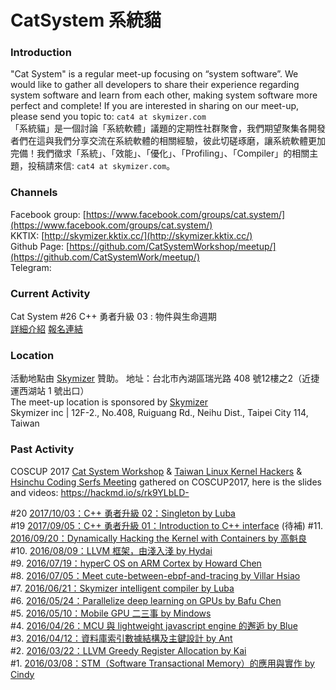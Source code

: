 # CatSystem 系統貓

### Introduction ###
"Cat System" is a regular meet-up focusing on “system software”. We would like to gather all developers to share their experience regarding system software and learn from each other, making system software more perfect and complete! If you are interested in sharing on our meet-up, please send you topic to: `cat4 at skymizer.com`  
「系統貓」是一個討論「系統軟體」議題的定期性社群聚會，我們期望聚集各開發者們在這與我們分享交流在系統軟體的相關經驗，彼此切磋琢磨，讓系統軟體更加完備！我們徵求「系統」、「效能」、「優化」、「Profiling」、「Compiler」的相關主題，投稿請來信: `cat4 at skymizer.com`。 

### Channels ### 
Facebook group: [https://www.facebook.com/groups/cat.system/](https://www.facebook.com/groups/cat.system/)     
KKTIX: [http://skymizer.kktix.cc/](http://skymizer.kktix.cc/)    
Github Page: [https://github.com/CatSystemWorkshop/meetup/](https://github.com/CatSystemWork/meetup/)    
Telegram: 

### Current Activity ###  
Cat System #26 C++ 勇者升級 03 : 物件與生命週期  
[詳細介紹](https://github.com/CatSystemWorkshop/meetup/blob/master/190701_C%2B%2B03-Poyenc.md)
[報名連結](https://skymizer.kktix.cc/events/csw190701)  

### Location ### 
活動地點由 [Skymizer](https://github.com/skymizer) 贊助。
地址：台北市內湖區瑞光路 408 號12樓之2（近捷運西湖站 1 號出口）  
The meet-up location is sponsored by [Skymizer](https://github.com/skymizer)   
Skymizer inc | 12F-2., No.408, Ruiguang Rd., Neihu Dist., Taipei City 114, Taiwan  

### Past Activity ### 

COSCUP 2017 
[Cat System Workshop](https://www.facebook.com/groups/cat.system/) & [Taiwan Linux Kernel Hackers](https://www.facebook.com/groups/twlinuxkernelhackers/) & [Hsinchu Coding Serfs Meeting](https://www.facebook.com/groups/hsinchu.coders/) gathered on COSCUP2017,
here is the slides and videos: https://hackmd.io/s/rk9YLbLD-  

#20 [2017/10/03：C++ 勇者升級 02：Singleton by Luba](https://github.com/CatSystemWorkshop/meetup/blob/master/2017-10-03-C%2B%2B02-Luba.md)  
#19 [2017/09/05：C++ 勇者升級 01：Introduction to C++ interface](https://github.com/CatSystemWorkshop/meetup/blob/master/2017-09-05-C%2B%2B01-Luba.md)
(待補)
#11. [2016/09/20：Dynamically Hacking the Kernel with Containers by 高魁良]()   
#10. [2016/08/09：LLVM 框架，由淺入淺 by Hydai]()  
#9. [2016/07/19：hyperC OS on ARM Cortex by Howard Chen]()  
#8. [2016/07/05：Meet cute-between-ebpf-and-tracing by Villar Hsiao]()  
#7. [2016/06/21：Skymizer intelligent compiler by Luba]()  
#6. [2016/05/24：Parallelize deep learning on GPUs by Bafu Chen]()  
#5. [2016/05/10：Mobile GPU 二三事 by Mindows]()  
#4. [2016/04/26：MCU 與 lightweight javascript engine 的邂逅 by Blue](https://github.com/CatSystemWorkshop/meetup/blob/master/2016-04-26-MCU-Blue.md)  
#3. [2016/04/12：資料庫索引數據結構及主鍵設計 by Ant](https://github.com/CatSystemWorkshop/meetup/blob/master/2016-04-12-database-Ant.md)  
#2. [2016/03/22：LLVM Greedy Register Allocation by Kai](https://github.com/CatSystemWorkshop/meetup/blob/master/2016-03-22-LLVM-Kai.md)  
#1. [2016/03/08：STM（Software Transactional Memory）的應用與實作 by Cindy](https://github.com/CatSystemWorkshop/meetup/blob/master/2016-03-08-STM-by-Cindy.md)  

